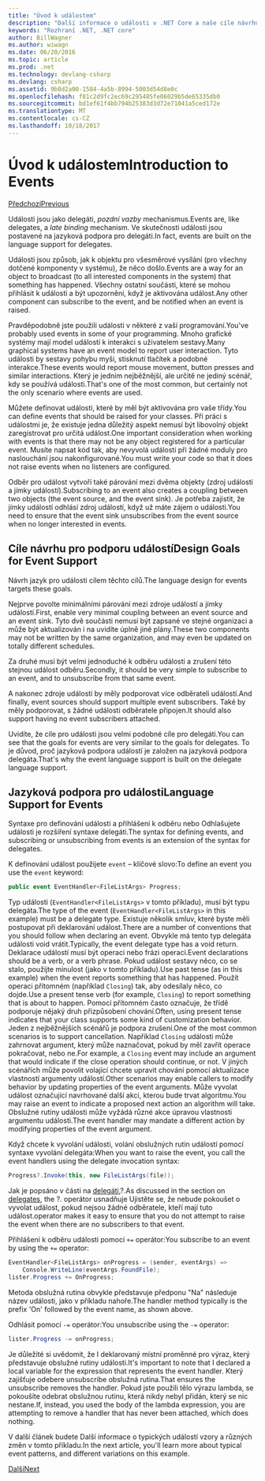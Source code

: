 ```yaml
---
title: "Úvod k událostem"
description: "Další informace o události v .NET Core a naše cíle návrhu jazyk pro události se v tomto přehledu."
keywords: "Rozhraní .NET, .NET core"
author: BillWagner
ms.author: wiwagn
ms.date: 06/20/2016
ms.topic: article
ms.prod: .net
ms.technology: devlang-csharp
ms.devlang: csharp
ms.assetid: 9b8d2a00-1584-4a5b-8994-5003d54d8e0c
ms.openlocfilehash: f81c2d9fc2ec69c295485fe06029b5de65335db0
ms.sourcegitcommit: bd1ef61f4bb794b25383d3d72e71041a5ced172e
ms.translationtype: MT
ms.contentlocale: cs-CZ
ms.lasthandoff: 10/18/2017
---
```

# <a name="introduction-to-events"></a><span data-ttu-id="6e738-104">Úvod k událostem</span><span class="sxs-lookup"><span data-stu-id="6e738-104">Introduction to Events</span></span>

[<span data-ttu-id="6e738-105">Předchozí</span><span class="sxs-lookup"><span data-stu-id="6e738-105">Previous</span></span>](delegates-patterns.md)

<span data-ttu-id="6e738-106">Události jsou jako delegáti, *pozdní vazby* mechanismus.</span><span class="sxs-lookup"><span data-stu-id="6e738-106">Events are, like delegates, a *late binding* mechanism.</span></span> <span data-ttu-id="6e738-107">Ve skutečnosti události jsou postavené na jazyková podpora pro delegáti.</span><span class="sxs-lookup"><span data-stu-id="6e738-107">In fact, events are built on the language support for delegates.</span></span>

<span data-ttu-id="6e738-108">Události jsou způsob, jak k objektu pro všesměrové vysílání (pro všechny dotčené komponenty v systému), že něco došlo.</span><span class="sxs-lookup"><span data-stu-id="6e738-108">Events are a way for an object to broadcast (to all interested components in the system) that something has happened.</span></span> <span data-ttu-id="6e738-109">Všechny ostatní součásti, které se mohou přihlásit k události a být upozorněni, když je aktivována událost.</span><span class="sxs-lookup"><span data-stu-id="6e738-109">Any other component can subscribe to the event, and be notified when an event is raised.</span></span>

<span data-ttu-id="6e738-110">Pravděpodobně jste použili události v některé z vaší programování.</span><span class="sxs-lookup"><span data-stu-id="6e738-110">You've probably used events in some of your programming.</span></span> <span data-ttu-id="6e738-111">Mnoho grafické systémy mají model událostí k interakci s uživatelem sestavy.</span><span class="sxs-lookup"><span data-stu-id="6e738-111">Many graphical systems have an event model to report user interaction.</span></span> <span data-ttu-id="6e738-112">Tyto události by sestavy pohybu myši, stisknutí tlačítek a podobné interakce.</span><span class="sxs-lookup"><span data-stu-id="6e738-112">These events would report mouse movement, button presses and similar interactions.</span></span> <span data-ttu-id="6e738-113">Který je jedním nejběžnější, ale určitě ne jediný scénář, kdy se používá události.</span><span class="sxs-lookup"><span data-stu-id="6e738-113">That's one of the most common, but certainly not the only scenario where events are used.</span></span>

<span data-ttu-id="6e738-114">Můžete definovat události, které by měl být aktivována pro vaše třídy.</span><span class="sxs-lookup"><span data-stu-id="6e738-114">You can define events that should be raised for your classes.</span></span> <span data-ttu-id="6e738-115">Při práci s událostmi je, že existuje jedna důležitý aspekt nemusí být libovolný objekt zaregistrovat pro určitá událost.</span><span class="sxs-lookup"><span data-stu-id="6e738-115">One important consideration when working with events is that there may not be any object registered for a particular event.</span></span> <span data-ttu-id="6e738-116">Musíte napsat kód tak, aby nevyvolá události při žádné moduly pro naslouchání jsou nakonfigurované.</span><span class="sxs-lookup"><span data-stu-id="6e738-116">You must write your code so that it does not raise events when no listeners are configured.</span></span>

<span data-ttu-id="6e738-117">Odběr pro událost vytvoří také párování mezi dvěma objekty (zdroj události a jímky událostí).</span><span class="sxs-lookup"><span data-stu-id="6e738-117">Subscribing to an event also creates a coupling between two objects (the event source, and the event sink).</span></span> <span data-ttu-id="6e738-118">Je potřeba zajistit, že jímky událostí odhlásí zdroj událostí, když už máte zájem o události.</span><span class="sxs-lookup"><span data-stu-id="6e738-118">You need to ensure that the event sink unsubscribes from the event source when no longer interested in events.</span></span>

## <a name="design-goals-for-event-support"></a><span data-ttu-id="6e738-119">Cíle návrhu pro podporu událostí</span><span class="sxs-lookup"><span data-stu-id="6e738-119">Design Goals for Event Support</span></span>

<span data-ttu-id="6e738-120">Návrh jazyk pro události cílem těchto cílů.</span><span class="sxs-lookup"><span data-stu-id="6e738-120">The language design for events targets these goals.</span></span>

<span data-ttu-id="6e738-121">Nejprve povolte minimálními párování mezi zdroje událostí a jímky událostí.</span><span class="sxs-lookup"><span data-stu-id="6e738-121">First, enable very minimal coupling between an event source and an event sink.</span></span> <span data-ttu-id="6e738-122">Tyto dvě součásti nemusí být zapsané ve stejné organizaci a může být aktualizován i na uvidíte úplně jiné plány.</span><span class="sxs-lookup"><span data-stu-id="6e738-122">These two components may not be written by the same organization, and may even be updated on totally different schedules.</span></span>

<span data-ttu-id="6e738-123">Za druhé musí být velmi jednoduché k odběru události a zrušení této stejnou událost odběru.</span><span class="sxs-lookup"><span data-stu-id="6e738-123">Secondly, it should be very simple to subscribe to an event, and to unsubscribe from that same event.</span></span>

<span data-ttu-id="6e738-124">A nakonec zdroje událostí by měly podporovat více odběrateli událostí.</span><span class="sxs-lookup"><span data-stu-id="6e738-124">And finally, event sources should support multiple event subscribers.</span></span> <span data-ttu-id="6e738-125">Také by měly podporovat, s žádné události odběratele připojen.</span><span class="sxs-lookup"><span data-stu-id="6e738-125">It should also support having no event subscribers attached.</span></span>

<span data-ttu-id="6e738-126">Uvidíte, že cíle pro události jsou velmi podobné cíle pro delegáti.</span><span class="sxs-lookup"><span data-stu-id="6e738-126">You can see that the goals for events are very similar to the goals for delegates.</span></span>
<span data-ttu-id="6e738-127">To je důvod, proč jazyková podpora událostí je založen na jazyková podpora delegáta.</span><span class="sxs-lookup"><span data-stu-id="6e738-127">That's why the event language support is built on the delegate language support.</span></span>

## <a name="language-support-for-events"></a><span data-ttu-id="6e738-128">Jazyková podpora pro události</span><span class="sxs-lookup"><span data-stu-id="6e738-128">Language Support for Events</span></span>

<span data-ttu-id="6e738-129">Syntaxe pro definování události a přihlášení k odběru nebo Odhlašujete události je rozšíření syntaxe delegáti.</span><span class="sxs-lookup"><span data-stu-id="6e738-129">The syntax for defining events, and subscribing or unsubscribing from events is an extension of the syntax for delegates.</span></span>

<span data-ttu-id="6e738-130">K definování událost použijete `event` – klíčové slovo:</span><span class="sxs-lookup"><span data-stu-id="6e738-130">To define an event you use the `event` keyword:</span></span>

```csharp
public event EventHandler<FileListArgs> Progress;
```

<span data-ttu-id="6e738-131">Typ události (`EventHandler<FileListArgs>` v tomto příkladu), musí být typu delegáta.</span><span class="sxs-lookup"><span data-stu-id="6e738-131">The type of the event (`EventHandler<FileListArgs>` in this example) must be a delegate type.</span></span> <span data-ttu-id="6e738-132">Existuje několik smluv, které byste měli postupovat při deklarování událost.</span><span class="sxs-lookup"><span data-stu-id="6e738-132">There are a number of conventions that you should follow when declaring an event.</span></span> <span data-ttu-id="6e738-133">Obvykle má tento typ delegáta události void vrátit.</span><span class="sxs-lookup"><span data-stu-id="6e738-133">Typically, the event delegate type has a void return.</span></span>
<span data-ttu-id="6e738-134">Deklarace událostí musí být operaci nebo frázi operaci.</span><span class="sxs-lookup"><span data-stu-id="6e738-134">Event declarations should be a verb, or a verb phrase.</span></span>
<span data-ttu-id="6e738-135">Pokud událost sestavy něco, co se stalo, použijte minulost (jako v tomto příkladu).</span><span class="sxs-lookup"><span data-stu-id="6e738-135">Use past tense (as in this example) when the event reports something that has happened.</span></span> <span data-ttu-id="6e738-136">Použít operaci přítomném (například `Closing`) tak, aby odesílaly něco, co dojde.</span><span class="sxs-lookup"><span data-stu-id="6e738-136">Use a present tense verb (for example, `Closing`) to report something that is about to happen.</span></span> <span data-ttu-id="6e738-137">Pomocí přítomném často označuje, že třídě podporuje nějaký druh přizpůsobení chování.</span><span class="sxs-lookup"><span data-stu-id="6e738-137">Often, using present tense indicates that your class supports some kind of customization behavior.</span></span> <span data-ttu-id="6e738-138">Jeden z nejběžnějších scénářů je podpora zrušení.</span><span class="sxs-lookup"><span data-stu-id="6e738-138">One of the most common scenarios is to support cancellation.</span></span> <span data-ttu-id="6e738-139">Například `Closing` události může zahrnovat argument, který může naznačovat, pokud by měl zavřít operace pokračovat, nebo ne.</span><span class="sxs-lookup"><span data-stu-id="6e738-139">For example, a `Closing` event may include an argument that would indicate if the close operation should continue, or not.</span></span>  <span data-ttu-id="6e738-140">V jiných scénářích může povolit volající chcete upravit chování pomocí aktualizace vlastností argumenty událostí.</span><span class="sxs-lookup"><span data-stu-id="6e738-140">Other scenarios may enable callers to modify behavior by updating properties of the event arguments.</span></span> <span data-ttu-id="6e738-141">Může vyvolat událost označující navrhované další akci, kterou bude trvat algoritmu.</span><span class="sxs-lookup"><span data-stu-id="6e738-141">You may raise an event to indicate a proposed next action an algorithm will take.</span></span> <span data-ttu-id="6e738-142">Obslužné rutiny události může vyžádá různé akce úpravou vlastnosti argumentu události.</span><span class="sxs-lookup"><span data-stu-id="6e738-142">The event handler may mandate a different action by modifying  properties of the event argument.</span></span>

<span data-ttu-id="6e738-143">Když chcete k vyvolání události, volání obslužných rutin událostí pomocí syntaxe vyvolání delegáta:</span><span class="sxs-lookup"><span data-stu-id="6e738-143">When you want to raise the event, you call the event handlers using the delegate invocation syntax:</span></span>

```csharp
Progress?.Invoke(this, new FileListArgs(file));
```

<span data-ttu-id="6e738-144">Jak je popsáno v části na [delegáti](delegates-patterns.md),?.</span><span class="sxs-lookup"><span data-stu-id="6e738-144">As discussed in the section on [delegates](delegates-patterns.md), the ?.</span></span>
<span data-ttu-id="6e738-145">operátor usnadňuje Ujistěte se, že nebude pokoušet o vyvolat událost, pokud nejsou žádné odběratele, kteří mají tuto událost.</span><span class="sxs-lookup"><span data-stu-id="6e738-145">operator makes it easy to ensure that you do not attempt to raise the event when there are no subscribers to that event.</span></span>
 
<span data-ttu-id="6e738-146">Přihlášení k odběru události pomocí `+=` operátor:</span><span class="sxs-lookup"><span data-stu-id="6e738-146">You subscribe to an event by using the `+=` operator:</span></span>

```csharp
EventHandler<FileListArgs> onProgress = (sender, eventArgs) => 
    Console.WriteLine(eventArgs.FoundFile);
lister.Progress += OnProgress;
```

<span data-ttu-id="6e738-147">Metoda obslužná rutina obvykle představuje předponu "Na" následuje název události, jako v příkladu nahoře.</span><span class="sxs-lookup"><span data-stu-id="6e738-147">The handler method typically is the prefix 'On' followed by the event name, as shown above.</span></span>

<span data-ttu-id="6e738-148">Odhlásit pomocí `-=` operátor:</span><span class="sxs-lookup"><span data-stu-id="6e738-148">You unsubscribe using the `-=` operator:</span></span>

```csharp
lister.Progress -= onProgress;
```

<span data-ttu-id="6e738-149">Je důležité si uvědomit, že I deklarovaný místní proměnné pro výraz, který představuje obslužné rutiny události.</span><span class="sxs-lookup"><span data-stu-id="6e738-149">It's important to note that I declared a local variable for the expression that represents the event handler.</span></span> <span data-ttu-id="6e738-150">Který zajišťuje odebere unsubscribe obslužná rutina.</span><span class="sxs-lookup"><span data-stu-id="6e738-150">That ensures the unsubscribe removes the handler.</span></span>
<span data-ttu-id="6e738-151">Pokud jste použili tělo výrazu lambda, se pokoušíte odebrat obslužnou rutinu, která nikdy nebyl přidán, který se nic nestane.</span><span class="sxs-lookup"><span data-stu-id="6e738-151">If, instead, you used the body of the lambda expression, you are attempting to remove a handler that has never been attached, which does nothing.</span></span>

<span data-ttu-id="6e738-152">V další článek budete Další informace o typických událostí vzory a různých změn v tomto příkladu.</span><span class="sxs-lookup"><span data-stu-id="6e738-152">In the next article, you'll learn more about typical event patterns, and different variations on this example.</span></span>

[<span data-ttu-id="6e738-153">Další</span><span class="sxs-lookup"><span data-stu-id="6e738-153">Next</span></span>](event-pattern.md)

